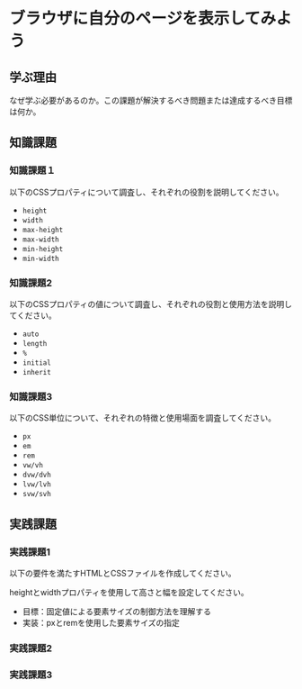 # ブラウザに自分のページを表示してみよう

## 学ぶ理由

なぜ学ぶ必要があるのか。この課題が解決するべき問題または達成するべき目標は何か。

## 知識課題

### 知識課題１

以下のCSSプロパティについて調査し、それぞれの役割を説明してください。

- `height`
- `width`
- `max-height`
- `max-width`
- `min-height`
- `min-width`

### 知識課題2

以下のCSSプロパティの値について調査し、それぞれの役割と使用方法を説明してください。

- `auto`
- `length`
- `%`
- `initial`
- `inherit`

### 知識課題3

以下のCSS単位について、それぞれの特徴と使用場面を調査してください。

- `px`
- `em`
- `rem`
- `vw/vh`
- `dvw/dvh`
- `lvw/lvh`
- `svw/svh`

## 実践課題

### 実践課題1

以下の要件を満たすHTMLとCSSファイルを作成してください。

heightとwidthプロパティを使用して高さと幅を設定してください。

- 目標：固定値による要素サイズの制御方法を理解する
- 実装：pxとremを使用した要素サイズの指定

### 実践課題2

### 実践課題3




